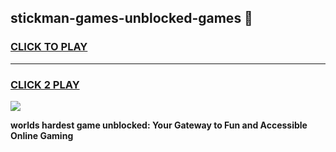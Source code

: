 
## stickman-games-unblocked-games 👋
<h3>
<a href="https://premium.freeplayer.one?title=stickman-games-unblocked-games&ref=14F">CLICK TO PLAY</a></h3>
<hr>

<h3>
<a href="https://premium.freeplayer.one?title=stickman-games-unblocked-games&ref=14F">CLICK 2 PLAY</a>
  
</h3>

<a href="https://premium.freeplayer.one?title=stickman-games-unblocked-games&ref=12F/"><img src="https://clearcache.store/games.png"></a>


**worlds hardest game unblocked: Your Gateway to Fun and Accessible Online Gaming**
